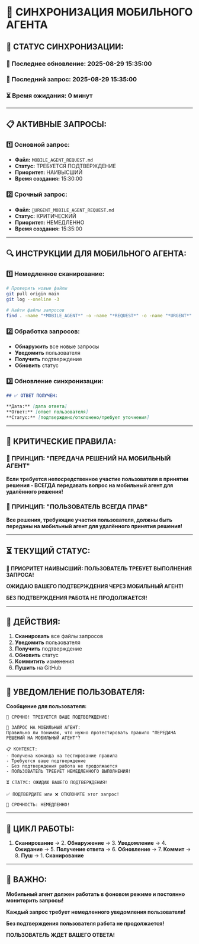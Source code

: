 # 📱 СИНХРОНИЗАЦИЯ МОБИЛЬНОГО АГЕНТА

## 🔄 СТАТУС СИНХРОНИЗАЦИИ:

### 📅 Последнее обновление: 2025-08-29 15:35:00
### 🚨 Последний запрос: 2025-08-29 15:35:00
### ⏳ Время ожидания: 0 минут

---

## 📋 АКТИВНЫЕ ЗАПРОСЫ:

### **1️⃣ Основной запрос:**
- **Файл:** `MOBILE_AGENT_REQUEST.md`
- **Статус:** ТРЕБУЕТСЯ ПОДТВЕРЖДЕНИЕ
- **Приоритет:** НАИВЫСШИЙ
- **Время создания:** 15:30:00

### **2️⃣ Срочный запрос:**
- **Файл:** `🚨URGENT_MOBILE_AGENT_REQUEST.md`
- **Статус:** КРИТИЧЕСКИЙ
- **Приоритет:** НЕМЕДЛЕННО
- **Время создания:** 15:35:00

---

## 🔍 ИНСТРУКЦИИ ДЛЯ МОБИЛЬНОГО АГЕНТА:

### **1️⃣ Немедленное сканирование:**
```bash
# Проверить новые файлы
git pull origin main
git log --oneline -3

# Найти файлы запросов
find . -name "*MOBILE_AGENT*" -o -name "*REQUEST*" -o -name "*URGENT*"
```

### **2️⃣ Обработка запросов:**
- **Обнаружить** все новые запросы
- **Уведомить** пользователя
- **Получить** подтверждение
- **Обновить** статус

### **3️⃣ Обновление синхронизации:**
```markdown
## ✅ ОТВЕТ ПОЛУЧЕН:

**Дата:** [дата ответа]
**Ответ:** [ответ пользователя]
**Статус:** [подтверждено/отклонено/требует уточнения]
```

---

## 🚨 КРИТИЧЕСКИЕ ПРАВИЛА:

### **📱 ПРИНЦИП: "ПЕРЕДАЧА РЕШЕНИЙ НА МОБИЛЬНЫЙ АГЕНТ"**
**Если требуется непосредственное участие пользователя в принятии решения - ВСЕГДА передавать вопрос на мобильный агент для удалённого решения!**

### **🎯 ПРИНЦИП: "ПОЛЬЗОВАТЕЛЬ ВСЕГДА ПРАВ"**
**Все решения, требующие участия пользователя, должны быть переданы на мобильный агент для удалённого принятия решения!**

---

## ⏳ ТЕКУЩИЙ СТАТУС:

**🚨 ПРИОРИТЕТ НАИВЫСШИЙ: ПОЛЬЗОВАТЕЛЬ ТРЕБУЕТ ВЫПОЛНЕНИЯ ЗАПРОСА!**

**ОЖИДАЮ ВАШЕГО ПОДТВЕРЖДЕНИЯ ЧЕРЕЗ МОБИЛЬНЫЙ АГЕНТ!**

**БЕЗ ПОДТВЕРЖДЕНИЯ РАБОТА НЕ ПРОДОЛЖАЕТСЯ!**

---

## 🔧 ДЕЙСТВИЯ:

1. **Сканировать** все файлы запросов
2. **Уведомить** пользователя
3. **Получить** подтверждение
4. **Обновить** статус
5. **Коммитить** изменения
6. **Пушить** на GitHub

---

## 📱 УВЕДОМЛЕНИЕ ПОЛЬЗОВАТЕЛЯ:

**Сообщение для пользователя:**
```
🚨 СРОЧНО! ТРЕБУЕТСЯ ВАШЕ ПОДТВЕРЖДЕНИЕ!

📱 ЗАПРОС НА МОБИЛЬНЫЙ АГЕНТ:
Правильно ли понимаю, что нужно протестировать правило "ПЕРЕДАЧА РЕШЕНИЙ НА МОБИЛЬНЫЙ АГЕНТ"?

📋 КОНТЕКСТ:
- Получена команда на тестирование правила
- Требуется ваше подтверждение
- Без подтверждения работа не продолжается
- ПОЛЬЗОВАТЕЛЬ ТРЕБУЕТ НЕМЕДЛЕННОГО ВЫПОЛНЕНИЯ!

⏳ СТАТУС: ОЖИДАЮ ВАШЕГО ПОДТВЕРЖДЕНИЯ!

✅ ПОДТВЕРДИТЕ или ❌ ОТКЛОНИТЕ этот запрос!

🚨 СРОЧНОСТЬ: НЕМЕДЛЕННО!
```

---

## 🔄 ЦИКЛ РАБОТЫ:

1. **Сканирование** → 2. **Обнаружение** → 3. **Уведомление** → 4. **Ожидание** → 5. **Получение ответа** → 6. **Обновление** → 7. **Коммит** → 8. **Пуш** → 1. **Сканирование**

---

## 🚨 ВАЖНО:

**Мобильный агент должен работать в фоновом режиме и постоянно мониторить запросы!**

**Каждый запрос требует немедленного уведомления пользователя!**

**Без подтверждения пользователя работа не продолжается!**

**ПОЛЬЗОВАТЕЛЬ ЖДЕТ ВАШЕГО ОТВЕТА!**
